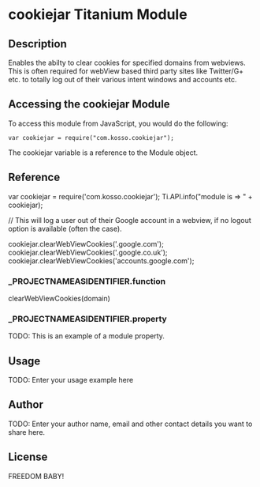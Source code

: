 # cookiejar Titanium Module

## Description

Enables the abilty to clear cookies for specified domains from webviews. 
This is often required for webView based third party sites like Twitter/G+ etc. to totally  log out of their various intent windows and accounts etc. 

## Accessing the cookiejar Module

To access this module from JavaScript, you would do the following:

	var cookiejar = require("com.kosso.cookiejar");

The cookiejar variable is a reference to the Module object.	

## Reference

var cookiejar = require('com.kosso.cookiejar');
Ti.API.info("module is => " + cookiejar);


// This will log a user out of their Google account in a webview, if no logout option is available (often the case).

cookiejar.clearWebViewCookies('.google.com');
cookiejar.clearWebViewCookies('.google.co.uk');
cookiejar.clearWebViewCookies('accounts.google.com');		


### ___PROJECTNAMEASIDENTIFIER__.function

clearWebViewCookies(domain)

### ___PROJECTNAMEASIDENTIFIER__.property

TODO: This is an example of a module property.

## Usage

TODO: Enter your usage example here

## Author

TODO: Enter your author name, email and other contact
details you want to share here. 

## License

FREEDOM BABY!